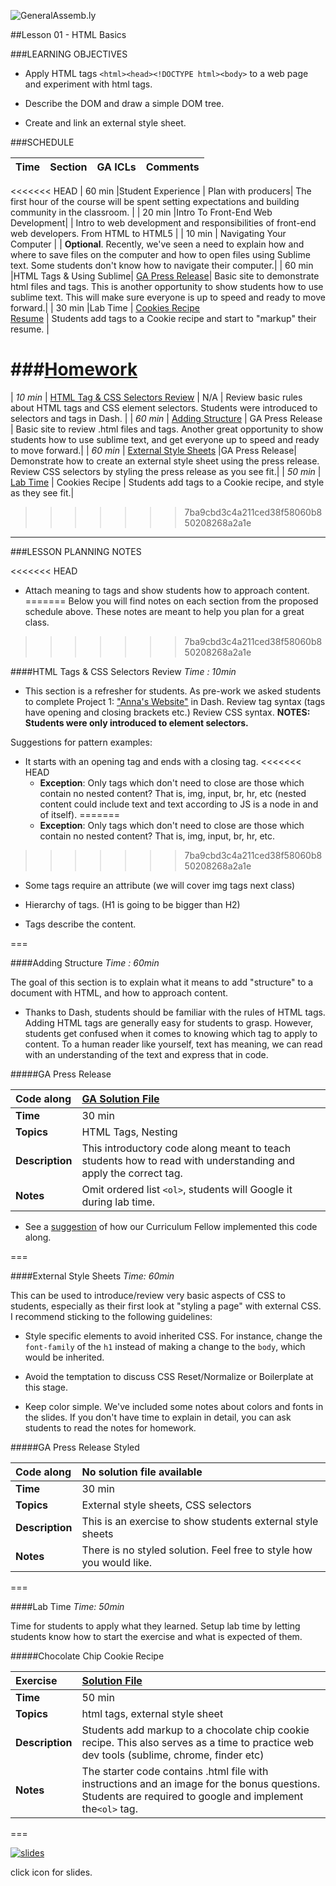 ![GeneralAssemb.ly](../../img/icons/instr_agenda.png)


##Lesson 01 - HTML Basics

###LEARNING OBJECTIVES

*	Apply HTML tags ```<html><head><!DOCTYPE html><body>``` to a web page and experiment with html tags.

*	Describe the DOM and draw a simple DOM tree.

*	Create and link an external style sheet.


###SCHEDULE


| Time        | Section| GA ICLs| Comments |
| ------------- |:-------------|:-------------------|:----------------|
<<<<<<< HEAD
| 60 min |Student Experience | Plan with producers| The first hour of the course will be spent setting expectations and building community in the classroom. |
| 20 min |Intro To Front-End Web Development| | Intro to web development and responsibilities of front-end web developers. From HTML to HTML5 |
| 10 min | Navigating Your Computer | | __Optional__. Recently, we've seen a need to explain how and where to save files on the computer and how to open files using Sublime text. Some students don't know how to navigate their computer.|
| 60 min |HTML Tags & Using Sublime| [GA Press Release]()| Basic site to demonstrate html files and tags. This is another opportunity to show students how to use sublime text. This will make sure everyone is up to speed and ready to move forward.|
| 30 min |Lab Time | [Cookies Recipe]()<br> [Resume]() | Students add tags to a Cookie recipe and start to "markup" their resume. |


###[Homework](../Homework/)
=======
| _10 min_ | [HTML Tag & CSS Selectors Review](https://github.com/generalassembly-studio/FEWD_2.0.0/blob/FEWD_2.0.1/Week_01_Basics/01_html_basics/README.md#html-tags--css-selectors-review) | N/A | Review basic rules about HTML tags and CSS element selectors. Students were introduced to selectors and tags in Dash. |
| _60 min_ | [Adding Structure](https://github.com/generalassembly-studio/FEWD_2.0.0/tree/FEWD_2.0.1/Week_01_Basics/01_html_basics#adding-structure) | GA Press Release | Basic site to review .html files and tags. Another great opportunity to show students how to use sublime text, and get everyone up to speed and ready to move forward.|
| _60 min_ | [External Style Sheets](https://github.com/generalassembly-studio/FEWD_2.0.0/tree/FEWD_2.0.1/Week_01_Basics/01_html_basics#external-style-sheets) |GA Press Release| Demonstrate how to create an external style sheet using the press release. Review CSS selectors by styling the press release as you see fit.|
| _50 min_ | [Lab Time](https://github.com/generalassembly-studio/FEWD_2.0.0/tree/FEWD_2.0.1/Week_01_Basics/01_html_basics#lab-time) | Cookies Recipe | Students add tags to a Cookie recipe, and style as they see fit.|
>>>>>>> 7ba9cbd3c4a211ced38f58060b850208268a2a1e


---

###LESSON PLANNING NOTES

<<<<<<< HEAD
*	Attach meaning to tags and show students how to approach content. 
=======
Below you will find notes on each section from the proposed schedule above. These notes are  meant to help you plan for a great class.

>>>>>>> 7ba9cbd3c4a211ced38f58060b850208268a2a1e

####HTML Tags & CSS Selectors Review
_Time : 10min_

 *	This section is a refresher for students. As pre-work we asked students to complete Project 1: ["Anna's Website"](https://dash.generalassemb.ly/projects/annas-website-1) in Dash. Review tag syntax (tags have opening and closing brackets etc.) Review CSS syntax. __NOTES: Students were only introduced to element selectors.__
 
Suggestions for pattern examples: 

*	It starts with an opening tag and ends with a closing tag.
<<<<<<< HEAD
	*	__Exception__: Only tags which don't need to close are those which contain no nested content? That is, img, input, br, hr, etc (nested content could include text and text according to JS is a node in and of itself).
=======
	*	__Exception__: Only tags which don't need to close are those which contain no nested content? That is, img, input, br, hr, etc.
>>>>>>> 7ba9cbd3c4a211ced38f58060b850208268a2a1e

*	Some tags require an attribute (we will cover img tags next class) 

*	Hierarchy of tags. (H1 is going to be bigger than H2)

*	Tags describe the content. 

===
 
 
####Adding Structure
_Time : 60min_

The goal of this section is to explain what it means to add "structure" to a document with HTML, and how to approach content. 

*	Thanks to Dash, students should be familiar with the rules of HTML tags. Adding HTML tags are generally easy for students to grasp. However, students get confused when it comes to knowing which tag to apply to content. To a human reader like yourself, text has meaning, we can read with an understanding of the text and express that in code. 


#####GA Press Release

| Code along | [GA Solution File](solution/ga_press_release)|
| :------------- |:-------------|
| __Time__ | 30 min| 
| __Topics__ | HTML Tags, Nesting| 
| __Description__| This introductory code along meant to teach students how to read with understanding and apply the correct tag.|   
| __Notes__| Omit ordered list ```<ol>```, students will Google it during lab time.|  


*	See a [suggestion](solution/ga_press_release/instr_notes.md) of how our Curriculum Fellow implemented this code along.

===

####External Style Sheets
_Time: 60min_

This can be used to introduce/review very basic aspects of CSS to students, especially as their first look at "styling a page" with external CSS. I recommend sticking to the following guidelines:

*	Style specific elements to avoid inherited CSS. For instance, change the `font-family` of the `h1` instead of making a change to the `body`, which would be inherited.

*	Avoid the temptation to discuss CSS Reset/Normalize or Boilerplate at this stage. 

*	Keep color simple. We've included some notes about colors and fonts in the slides. If you don't have time to explain in detail, you can ask students to read the notes for homework.
  

#####GA Press Release Styled 

|Code along | No solution file available|
| :------------- |:-------------|
| __Time__ | 30 min| 
| __Topics__ | External style sheets, CSS selectors| 
| __Description__| This is an exercise to show students external style sheets|   
| __Notes__| There is no styled solution. Feel free to style how you would like. | 
 
===


####Lab Time
_Time: 50min_

Time for students to apply what they learned. Setup lab time by letting students know how to start the exercise and what is expected of them. 
 
#####Chocolate Chip Cookie Recipe

| Exercise |[Solution File](solution/cookie_recipe) |
| :------------- |:-------------|
| __Time__ | 50 min| 
| __Topics__ | html tags, external style sheet | 
| __Description__| Students add markup to a chocolate chip cookie recipe. This also serves as a time to practice web dev tools (sublime, chrome, finder etc)|    
| __Notes__| The starter code contains .html file with instructions and an image for the bonus questions. Students are required to google and implement the```<ol>``` tag.|

===

[![slides](../../img/icons/slides.png)](slides.md)

click icon for slides.
